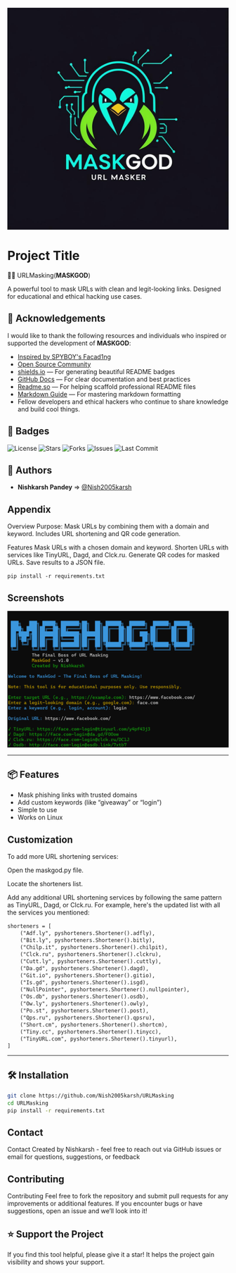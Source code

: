 
![Logo](assets/logo.png)
# Project Title
🕵️‍♂️ URLMasking(**MASKGOD**)

A powerful tool to mask URLs with clean and legit-looking links. Designed for educational and ethical hacking use cases.



## 🙏 Acknowledgements

I would like to thank the following resources and individuals who inspired or supported the development of **MASKGOD**:

- [Inspired by SPYBOY's Facad1ng](https://github.com/spyboy-productions/Facad1ng)
- [Open Source Community](https://opensource.guide/)
- [shields.io](https://shields.io/) — For generating beautiful README badges
- [GitHub Docs](https://docs.github.com/) — For clear documentation and best practices
- [Readme.so](https://readme.so/) — For helping scaffold professional README files
- [Markdown Guide](https://www.markdownguide.org/) — For mastering markdown formatting
- Fellow developers and ethical hackers who continue to share knowledge and build cool things.




## 🚀 Badges

![License](https://img.shields.io/github/license/Nish2005karsh/URLMasking)
![Stars](https://img.shields.io/github/stars/Nish2005karsh/URLMasking?style=social)
![Forks](https://img.shields.io/github/forks/Nish2005karsh/URLMasking?style=social)
![Issues](https://img.shields.io/github/issues/Nish2005karsh/URLMasking)
![Last Commit](https://img.shields.io/github/last-commit/Nish2005karsh/URLMasking)


## 👤 Authors

- **Nishkarsh Pandey** ⇒ [@Nish2005karsh](https://www.github.com/Nish2005karsh)

## Appendix

Overview
Purpose: Mask URLs by combining them with a domain and keyword. Includes URL shortening and QR code generation.

Features
Mask URLs with a chosen domain and keyword.
Shorten URLs with services like TinyURL, Dagd, and Clck.ru.
Generate QR codes for masked URLs.
Save results to a JSON file.
``` 
pip install -r requirements.txt
```

## Screenshots

![App Screenshot](assets/terminal.png)



---

## 📦 Features

- Mask phishing links with trusted domains
- Add custom keywords (like “giveaway” or “login”)
- Simple to use
- Works on Linux

## Customization
To add more URL shortening services:

Open the maskgod.py file.

Locate the shorteners list.

Add any additional URL shortening services by following the same pattern as TinyURL, Dagd, or Clck.ru. For example, here's the updated list with all the services you mentioned:
```
shorteners = [
    ("Adf.ly", pyshorteners.Shortener().adfly),
    ("Bit.ly", pyshorteners.Shortener().bitly),
    ("Chilp.it", pyshorteners.Shortener().chilpit),
    ("Clck.ru", pyshorteners.Shortener().clckru),
    ("Cutt.ly", pyshorteners.Shortener().cuttly),
    ("Da.gd", pyshorteners.Shortener().dagd),
    ("Git.io", pyshorteners.Shortener().gitio),
    ("Is.gd", pyshorteners.Shortener().isgd),
    ("NullPointer", pyshorteners.Shortener().nullpointer),
    ("Os.db", pyshorteners.Shortener().osdb),
    ("Ow.ly", pyshorteners.Shortener().owly),
    ("Po.st", pyshorteners.Shortener().post),
    ("Qps.ru", pyshorteners.Shortener().qpsru),
    ("Short.cm", pyshorteners.Shortener().shortcm),
    ("Tiny.cc", pyshorteners.Shortener().tinycc),
    ("TinyURL.com", pyshorteners.Shortener().tinyurl),
]

```
---

## 🛠️ Installation

```bash
git clone https://github.com/Nish2005karsh/URLMasking
cd URLMasking
pip install -r requirements.txt
```
## Contact
Contact
Created by Nishkarsh - feel free to reach out via GitHub issues or email for questions, suggestions, or feedback

## Contributing
Contributing
Feel free to fork the repository and submit pull requests for any improvements or additional features. If you encounter bugs or have suggestions, open an issue and we’ll look into it!

## ⭐ Support the Project
If you find this tool helpful, please give it a star! It helps the project gain visibility and shows your support.